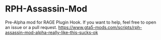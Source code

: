 # RPH-Assassin-Mod
Pre-Alpha mod for RAGE Plugin Hook.
If you want to help, feel free to open an issue or a pull request.
https://www.gta5-mods.com/scripts/rph-assassin-mod-alpha-really-like-this-sucks-ok
